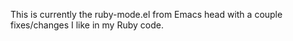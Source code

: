 This is currently the ruby-mode.el from Emacs head with a couple
fixes/changes I like in my Ruby code.
